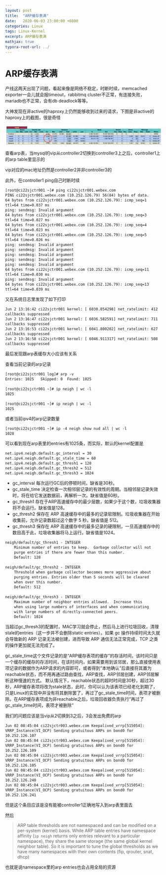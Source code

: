 ```yaml
---
layout: post
title:  "ARP缓存表满"
date:   2020-06-03 23:00:00 +0800
categories: Linux
tags: Linux-Kernel
excerpt: ARP缓存表满
mathjax: true
typora-root-url: ../
---
```


# ARP缓存表满

产线这两天出现了问题，看起来像是网络不稳定，时断时续，memcached exporter一会儿就会报timeout，rabbitmq cluster不正常，有连接失败，mariadb也不正常，会有db deadlock等等。

大神发现在非active的haproxy上仍然能够收到过来的请求，下图是非active的haproxy上的截图，很是奇怪

![image-20200603135040507](/../assets/images/image-20200603135040507.png)

查看arp表，当mysql的vip从controller2切换到controller3上之后，controller1上的arp table里显示的

vip对应的mac地址仍然是controller2并非controller3的

此外，在controller1 ping自己时断时续

```shell
[root@ci22sjctr001 ~]# ping ci22sjctr001.webex.com
PING ci22sjctr001.webex.com (10.252.126.79) 56(84) bytes of data.
64 bytes from ci22sjctr001.webex.com (10.252.126.79): icmp_seq=1 ttl=64 time=0.037 ms
ping: sendmsg: Invalid argument
64 bytes from ci22sjctr001.webex.com (10.252.126.79): icmp_seq=3 ttl=64 time=0.027 ms
64 bytes from ci22sjctr001.webex.com (10.252.126.79): icmp_seq=4 ttl=64 time=0.023 ms
64 bytes from ci22sjctr001.webex.com (10.252.126.79): icmp_seq=5 ttl=64 time=0.026 ms
ping: sendmsg: Invalid argument
ping: sendmsg: Invalid argument
ping: sendmsg: Invalid argument
ping: sendmsg: Invalid argument
ping: sendmsg: Invalid argument
64 bytes from ci22sjctr001.webex.com (10.252.126.79): icmp_seq=11 ttl=64 time=0.030 ms
ping: sendmsg: Invalid argument
64 bytes from ci22sjctr001.webex.com (10.252.126.79): icmp_seq=13 ttl=64 time=0.039 ms
```

又在系统日志里发现了如下打印

```shell
Jun 2 13:16:42 ci22sjctr001 kernel: [ 6030.854298] net_ratelimit: 412 callbacks suppressed
Jun 2 13:16:47 ci22sjctr001 kernel: [ 6036.582591] net_ratelimit: 711 callbacks suppressed
Jun 2 13:16:53 ci22sjctr001 kernel: [ 6041.800202] net_ratelimit: 627 callbacks suppressed
Jun 2 13:16:58 ci22sjctr001 kernel: [ 6046.911317] net_ratelimit: 508 callbacks suppressed
```

最后发现跟arp表缓存大小应该有关系

查看当前记录的arp记录

```shell
[root@ci22sjctr001 log]# arp -v
Entries: 1025	Skipped: 0	Found: 1025

[root@ci22sjctr001 ~]# ip neigh | wc -l
1025

[root@ci22sjctr001 ~]# ip neigh | wc -l
1025
```

或者当前ipv4的arp记录数量

```shell
[root@ci22sjctr001 ~]# ip -4 neigh show nud all | wc -l
1028
```

可以看到现在arp表里的entries有1025条，而实际，默认的kernel配置是

```shell
net.ipv4.neigh.default.gc_interval = 30
net.ipv4.neigh.default.gc_stale_time = 60
net.ipv4.neigh.default.gc_thresh1 = 128
net.ipv4.neigh.default.gc_thresh2 = 512
net.ipv4.neigh.default.gc_thresh3 = 1024
```

* gc_interval 每次运行GC后的停顿时间，缺省是30秒。
* gc_stale_time 决定检查一次相邻层记录的有效性的周期。当相邻层记录失效时，将在给它发送数据前，再解析一次。缺省值是60秒。
* gc_thresh1 存在于ARP高速缓存中的最少层数，如果少于这个数，垃圾收集器将不会运行。缺省值是128。
* gc_thresh2 保存在 ARP 高速缓存中的最多的记录软限制。垃圾收集器在开始收集前，允许记录数超过这个数字 5 秒。缺省值是 512。
* gc_thresh3 保存在 ARP 高速缓存中的最多记录的硬限制，一旦高速缓存中的数目高于此，垃圾收集器将马上运行。缺省值是1024。

```shell
neigh/default/gc_thresh1 - INTEGER
    Minimum number of entries to keep.  Garbage collector will not
    purge entries if there are fewer than this number.
    Default: 128

neigh/default/gc_thresh2 - INTEGER
    Threshold when garbage collector becomes more aggressive about
    purging entries. Entries older than 5 seconds will be cleared
    when over this number.
    Default: 512

neigh/default/gc_thresh3 - INTEGER
    Maximum number of neighbor entries allowed.  Increase this
    when using large numbers of interfaces and when communicating
    with large numbers of directly-connected peers.
    Default: 1024
```

当超过gc_thresh3的配置时，MAC学习就会停止，然后马上进行垃圾回收，清理stale的entries（这一步并不会删除static entries）。如果 gc 操作持续时间太久就会导致新的 ARP 记录无法被创建，进而导致 ARP 通信无法正常完成，TCP 之类的操作更加就无法完成了。

gc_stale_time这个文件记录的是“ARP缓存表项的缓存”的存活时间，该时间只是一个缓存的缓存的存活时间，在该时间内，如果需要用到该邻居，那么直接使用表项记录的数据作为ARP请求的内容即可，或者得到“本地确认”后直接将其置为reachable状态，而不用再通过路由查找，ARP查找，ARP邻居创建，ARP邻居解析这种慢速的方式。
默认情况下，reachable状态的超时时间是30秒，超过30秒，ARP缓存表项将改为stale状态，此时，你可以认为该表项已经老化到期了，只是Linux的实现中并没有将其删除罢了，再过了gc_stale_time时间，表项才被删除。在ARP缓存表项成为非reachable之后，垃圾回收器负责执行“再过了gc_stale_time时间，表项才被删除”

我们的问题应该是当vip从2切换到3之后，3会发出免费的arp

```shell
Jun 02 08:45:04 ci22sjctr003.webex.com Keepalived_vrrp[515054]: VRRP_Instance(VI_OCP) Sending gratuitous ARPs on bond0 for 10.252.126.107
Jun 02 08:45:04 ci22sjctr003.webex.com Keepalived_vrrp[515054]: VRRP_Instance(VI_OCP) Sending gratuitous ARPs on bond0 for 10.252.126.109
Jun 02 08:45:04 ci22sjctr003.webex.com Keepalived_vrrp[515054]: VRRP_Instance(VI_OCP) Sending gratuitous ARPs on bond0 for 10.252.126.105
Jun 02 08:45:04 ci22sjctr003.webex.com Keepalived_vrrp[515054]: VRRP_Instance(VI_OCP) Sending gratuitous ARPs on bond0 for 10.252.126.240
Jun 02 08:45:04 ci22sjctr003.webex.com Keepalived_vrrp[515054]: VRRP_Instance(VI_OCP) Sending gratuitous ARPs on bond0 for 10.252.126.241
```

但是这个条目应该是没有能被controller1正确地写入到arp表里面去

然后

> ARP table thresholds are not namespaced and can be modified on a per-system (kernel) basis. While ARP table entries have namespace affinity (`ip neigh` returns only entries relevant to a particular namespace), they share the same storage (the same global kernel neighbor table). So it is important to tune the global thresholds as we have many namespaces with their own contents (fip, qrouter, snat, dhcp)

也就是说namespace里的arp entries也会占用全局的资源